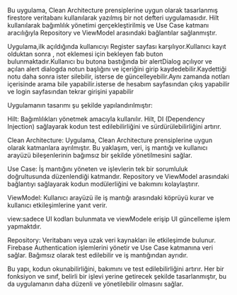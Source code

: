 Bu uygulama, Clean Architecture prensiplerine uygun olarak tasarlanmış firestore veritabanı kullanılarak yazılmış bir not defteri uygulamasıdır. Hilt kullanılarak bağımlılık yönetimi gerçekleştirilmiş ve Use Case katmanı aracılığıyla 
Repository ve ViewModel arasındaki bağlantılar sağlanmıştır.

Uygulama,ilk açıldığında kullanıcıyı Register sayfası karşılıyor.Kullanıcı kayıt olduktan sonra , not eklemesi için bekleyen fab buton bulunmaktadır.Kullanıcı bu butona bastığında bir alertDialog açılıyor ve açılan alert dialogda 
notun başlığını ve içeriğini girip kaydedebilir.Kaydettiği notu daha sonra ister silebilir, isterse de güncelleyebilir.Aynı zamanda notları içerisinde arama bile yapabilir.isterse de hesabım sayfasından çıkış yapabilir ve login sayfasından 
tekrar girişini yapabilir

Uygulamanın tasarımı şu şekilde yapılandırılmıştır:

Hilt: Bağımlılıkları yönetmek amacıyla kullanılır. Hilt, DI (Dependency Injection) sağlayarak kodun test edilebilirliğini ve sürdürülebilirliğini artırır.

Clean Architecture: Uygulama, Clean Architecture prensiplerine uygun olarak katmanlara ayrılmıştır. Bu yaklaşım, veri, iş mantığı ve kullanıcı arayüzü bileşenlerinin bağımsız bir şekilde yönetilmesini sağlar.

Use Case: İş mantığını yöneten ve işlevlerin tek bir sorumluluk doğrultusunda düzenlendiği katmandır. Repository ve ViewModel arasındaki bağlantıyı sağlayarak kodun modülerliğini ve bakımını kolaylaştırır.

ViewModel: Kullanıcı arayüzü ile iş mantığı arasındaki köprüyü kurar ve kullanıcı etkileşimlerine yanıt verir.

view:sadece UI kodları bulunmata ve viewModele erişip UI güncelleme işlem yapmaktdır.

Repository: Veritabanı veya uzak veri kaynakları ile etkileşimde bulunur. Firebase Authentication işlemlerini yönetir ve Use Case katmanına veri sağlar. Bağımsız olarak test edilebilir ve iş mantığından ayrıdır.

Bu yapı, kodun okunabilirliğini, bakımını ve test edilebilirliğini artırır. Her bir fonksiyon ve sınıf, belirli bir işlevi yerine getirecek şekilde tasarlanmıştır, bu da uygulamanın daha düzenli ve yönetilebilir olmasını sağlar.
